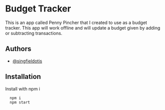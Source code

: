 
# Budget Tracker    

This is an app called Penny Pincher that I created to use as a budget tracker. This app will work offline and will update a budget given by adding or subtracting transactions.


## Authors

- [@singfieldotis](https://www.github.com/singfieldotis)

  
## Installation 

Install with npm i

```bash 
  npm i 
  npm start
```
    
